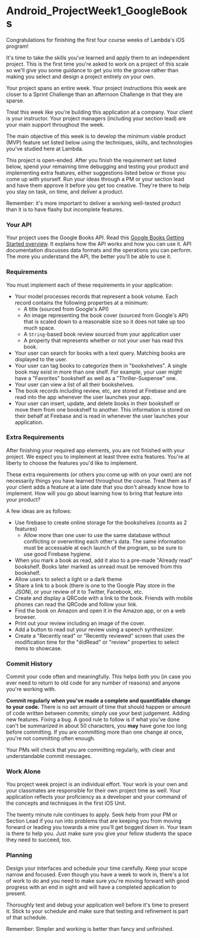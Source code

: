 # Android_ProjectWeek1_GoogleBooks
Congratulations for finishing the first four course weeks of Lambda's iOS program! 

It's time to take the skills you've learned and apply them to an independent project. This is the first time you're asked to work on a project of this scale so we'll give you some guidance to get you into the groove rather than making you select and design a project entirely on your own.

Your project spans an entire week. Your project instructions this week are closer to a Sprint Challenge than an afternoon Challenge in that they are sparse. 

Treat this week like you're building this application at a company. Your client is your instructor. Your project managers (including your section lead) are your main support throughout the week.

The main objective of this week is to develop the minimum viable product (MVP) feature set listed below using the techniques, skills, and technologies you've studied here at Lambda.

This project is open-ended. After you finish the requirement set listed below, spend your remaining time debugging and testing your product and implementing extra features, either suggestions listed below or those you come up with yourself. Run your ideas through a PM or your section lead and have them approve it before you get too creative. They're there to help you stay on task, on time, and deliver a product.

Remember: it's more important to deliver a working well-tested product than it is to have flashy but incomplete features.

### Your API

Your project uses the Google Books API. Read this [Google Books Getting Started overview](https://developers.google.com/books/docs/v1/getting_started). It explains how the API works and how you can use it. API documentation discusses data formats and the operations you can perform. The more you understand the API, the better you'll be able to use it. 

### Requirements

You must implement each of these requirements in your application:

- Your model processes records that represent a book volume. Each record contains the following properties at a minimum:
    - A title (sourced from Google's API)
    - An image representing the book cover (sourced from Google's API) that is scaled down to a reasonable size so it does not take up too much space.
    - A `String`-based book review sourced from your application user
    - A property that represents whether or not your user has read this book.
- Your user can search for books with a text query. Matching books are displayed to the user.
- Your user can tag books to categorize them in "bookshelves". A single book may exist in more than one shelf. For example, your user might have a "Favorites" bookshelf as well as a "Thriller-Suspense" one.
- Your user can view a list of all their bookshelves.
- The book records including review, etc, are stored at Firebase and are read into the app whenever the user launches your app.
- Your user can insert, update, and delete books in their bookshelf or move them from one bookshelf to another. This information is stored on their behalf at Firebase and is read in whenever the user launches your application.

### Extra Requirements

After finishing your required app elements, you are not finished with your project. We expect you to implement at least three extra features. You're at liberty to choose the features you'd like to implement. 

These extra requirements (or others you come up with on your own) are not necessarily things you have learned throughout the course. Treat them as if your client adds a feature at a late date that you don't already know how to implement. How will you go about learning how to bring that feature into your product?

A few ideas are as follows:

- Use firebase to create online storage for the bookshelves (counts as 2 features)
  - Allow more than one user to use the same database without conflicting or overwriting each other's data. The same information must be accessable at each launch of the program, so be sure to use good Firebase hygiene. 
- When you mark a book as read, add it also to a pre-made "Already read" bookshelf. Books later marked as unread must be removed from this bookshelf. 
- Allow users to select a light or a dark theme
- Share a link to a book (there is one to the Google Play store in the JSON), or your review of it to Twitter, Facebook, etc.
- Create and display a QRCode with a link to the book. Friends with mobile phones can read the QRCode and follow your link.
- Find the book on Amazon and open it in the Amazon app, or on a web browser.
- Print out your review including an image of the cover.
- Add a button to read out your review using a speech synthesizer.
- Create a "Recently read" or "Recently reviewed" screen that uses the modification time for the "didRead" or "review" properties to select items to showcase.

### Commit History

Commit your code often and meaningfully. This helps both you (in case you ever need to return to old code for any number of reasons) and anyone you're working with.

**Commit regularly when you've made a complete and quantifiable change to your code.** There is no set amount of time that should happen or amount of code written between commits; simply use your best judgement. Adding new features. Fixing a bug. A good rule to follow is if what you've done can't be summarized in about 50 characters, you **may** have gone too long before committing. If you are committing more than one change at once, you're not committing often enough.

Your PMs will check that you are committing regularly, with clear and understandable commit messages.

### Work Alone

You project week project is an individual effort. Your work is your own and your classmates are responsible for their own project time as well. Your application reflects your proficiency as a developer and your command of the concepts and techniques in the first iOS Unit. 

The twenty minute rule continues to apply. Seek help from your PM or Section Lead if you run into problems that are keeping you from moving forward or leading you towards a mire you'll get bogged down in. Your team is there to help you. Just make sure you give your fellow students the space they need to succeed, too.

### Planning

Design your interfaces and schedule your time carefully. Keep your scope narrow and focused. Even though you have a week to work in, there's a lot of work to do and you need to make sure you're moving forward with good progress with an end in sight and will have a completed application to present.

Thoroughly test and debug your application well before it's time to present it. Stick to your schedule and make sure that testing and refinement is part of that schedule.

Remember: Simpler and working is better than fancy and unfinished.
